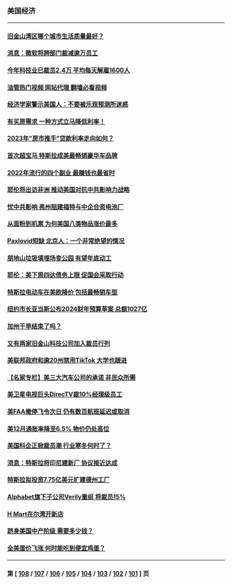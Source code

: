 ### 美国经济
---
#### [旧金山湾区哪个城市生活质量最好？](../../pages/ncid1078158/n13909799.md?01181645) 
#### [消息：微软将跨部门裁减逾万员工](../../pages/ncid1078158/n13909515.md?01181645) 
#### [今年科技业已裁员2.4万 平均每天解雇1600人](../../pages/ncid1078158/n13909476.md?01181645) 
#### [油管热门视频 网站代理 翻墙必看视频](http://138.2.39.72:81/youtube.html?epic-marker?01181645)
#### [经济学家警示美国人：不要被乐观预测所迷惑](../../pages/ncid1078158/n13908289.md?01181645) 
#### [有买房需求 一种方式立马降低利率！](../../pages/ncid1078158/n13908155.md?01181645) 
#### [2023年“房市推手”贷款利率走向如何？](../../pages/ncid1078158/n13907940.md?01181645) 
#### [首次超宝马 特斯拉成美最畅销豪华车品牌](../../pages/ncid1078158/n13906659.md?01181645) 
#### [2022年流行的四个副业 最赚钱也最省时](../../pages/ncid1078158/n13906984.md?01181645) 
#### [耶伦将出访非洲 推动美国对抗中共影响力战略](../../pages/ncid1078158/n13907150.md?01181645) 
#### [忧中共影响 弗州阻建福特与中企合资电池厂](../../pages/ncid1078158/n13907096.md?01181645) 
#### [从面粉到机票 为何美国八类物品涨价最多](../../pages/ncid1078158/n13906994.md?01181645) 
#### [Paxlovid短缺 北京人：一个非常绝望的情况](../../pages/ncid1078158/n13906440.md?01181645) 
#### [朋地山垃圾填埋场变公园 有望年底动工](../../pages/ncid1078158/n13906672.md?01181645) 
#### [耶伦：美下周四达债务上限 促国会采取行动](../../pages/ncid1078158/n13906554.md?01181645) 
#### [特斯拉电动车在美欧降价 包括最畅销车型](../../pages/ncid1078158/n13906432.md?01181645) 
#### [纽约市长亚当斯公布2024财年预算草案 总额1027亿](../../pages/ncid1078158/n13905977.md?01181645) 
#### [加州干旱结束了吗？](../../pages/ncid1078158/n13905922.md?01181645) 
#### [又有两家旧金山科技公司加入裁员行列](../../pages/ncid1078158/n13905913.md?01181645) 
#### [美联邦政府和逾20州禁用TikTok 大学也跟进](../../pages/ncid1078158/n13905641.md?01181645) 
#### [【名家专栏】美三大汽车公司的承诺 非民众所需](../../pages/ncid1078158/n13905510.md?01181645) 
#### [美卫星电视巨头DirecTV裁10%经理级员工](../../pages/ncid1078158/n13905593.md?01181645) 
#### [美FAA撤停飞令次日 仍有数百航班延迟或取消](../../pages/ncid1078158/n13905596.md?01181645) 
#### [美12月通胀率降至6.5% 物价仍处高位](../../pages/ncid1078158/n13905550.md?01181645) 
#### [美国科企正掀裁员潮 行业寒冬何时了？](../../pages/ncid1078158/n13905166.md?01181645) 
#### [消息：特斯拉将印尼建新厂 协议接近达成](../../pages/ncid1078158/n13905010.md?01181645) 
#### [特斯拉拟投资7.75亿美元扩建德州工厂](../../pages/ncid1078158/n13904913.md?01181645) 
#### [Alphabet旗下子公司Verily重组 将裁员15%](../../pages/ncid1078158/n13904862.md?01181645) 
#### [H Mart在尔湾开新店](../../pages/ncid1078158/n13904901.md?01181645) 
#### [跻身美国中产阶级 需要多少钱？](../../pages/ncid1078158/n13904855.md?01181645) 
#### [全美蛋价飞涨 何时能吃到便宜鸡蛋？](../../pages/ncid1078158/n13904841.md?01181645) 

---
#### 第 [ [108](./108.md?01181645) / [107](./107.md?01181645) / [106](./106.md?01181645) / [105](./105.md?01181645) / [104](./104.md?01181645) / [103](./103.md?01181645) / [102](./102.md?01181645) / [101](./101.md?01181645) ] 页
